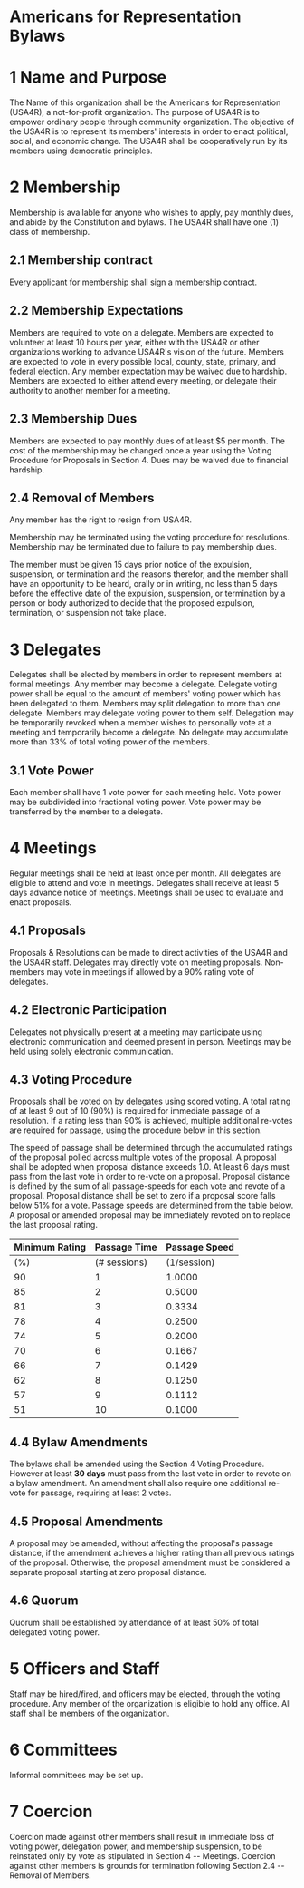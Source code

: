 Americans for Representation Bylaws
==========================================

1 Name and Purpose
=====================

The Name of this organization shall be the Americans for Representation (USA4R), a not-for-profit organization. The purpose of  USA4R is to empower ordinary people through community organization. The objective of the USA4R is to represent its members' interests in order to enact political, social, and economic change. The USA4R shall be cooperatively run by its members using democratic principles. 


2 Membership
================

Membership is available for anyone who wishes to apply, pay monthly dues, and abide by the Constitution and bylaws. 
The USA4R shall have one (1) class of membership.

2.1 Membership contract
----------------
Every applicant for membership shall sign a membership contract. 

2.2 Membership Expectations
----------------------------
Members are required to vote on a delegate. 
Members are expected to volunteer at least 10 hours per year, either with the USA4R or other organizations working to advance USA4R's vision of the future. 
Members are expected to vote in every possible local, county, state, primary, and federal election.
Any member expectation may be waived due to hardship.
Members are expected to either attend every meeting, or delegate their authority to another member for a meeting.

2.3 Membership Dues
----------------------------
Members are expected to pay monthly dues of at least $5 per month. 
The cost of the membership may be changed once a year using the Voting Procedure for Proposals in Section 4.
Dues may be waived due to financial hardship.

2.4 Removal of Members
----------------------------
Any member has the right to resign from USA4R.

Membership may be terminated using the voting procedure for resolutions. 
Membership may be terminated due to failure to pay membership dues.

The member must be given 15 days prior notice of the expulsion, suspension, or termination and the reasons therefor, and the member shall have an opportunity to be heard, orally or in writing, no less than 5 days before the effective date of the expulsion, suspension, or termination by a person or body authorized to decide that the proposed expulsion, termination, or suspension not take place.




3 Delegates
============
Delegates shall be elected by members in order to represent members at formal meetings.
Any member may become a delegate. 
Delegate voting power shall be equal to the amount of members' voting power which has been delegated to them.
Members may split delegation to more than one delegate. 
Members may delegate voting power to them self. 
Delegation may be temporarily revoked when a member wishes to personally vote at a meeting and temporarily become a delegate. 
No delegate may accumulate more than 33% of total voting power of the members. 

3.1 Vote Power
------------------
Each member shall have 1 vote power for each meeting held. 
Vote power may be subdivided into fractional voting power.
Vote power may be transferred by the member to a delegate. 


4 Meetings
============
Regular meetings shall be held at least once per month.
All delegates are eligible to attend and vote in meetings. 
Delegates shall receive at least 5 days advance notice of meetings. 
Meetings shall be used to evaluate and enact proposals. 

4.1 Proposals
----------------------------
Proposals & Resolutions can be made to direct activities of the USA4R and the USA4R staff. 
Delegates may directly vote on meeting proposals. 
Non-members may vote in meetings if allowed by a 90% rating vote of delegates.

4.2 Electronic Participation
----------------------------
Delegates not physically present at a meeting may participate using electronic communication and deemed present in person. Meetings may be held using solely electronic communication. 


4.3 Voting Procedure
----------------------------
Proposals shall be voted on by delegates using scored voting.
A total rating of at least 9 out of 10 (90%) is required for immediate passage of a resolution. 
If a rating less than 90% is achieved, multiple additional re-votes are required for passage, using the procedure below in this section. 

The speed of passage shall be determined through the accumulated ratings of the proposal polled across multiple votes of the proposal. A proposal shall be adopted when proposal distance exceeds 1.0. At least 6 days must pass from the last vote in order to re-vote on a proposal. 
Proposal distance is defined by the sum of all passage-speeds for each vote and revote of a proposal. 
Proposal distance shall be set to zero if a proposal score falls below 51% for a vote. 
Passage speeds are determined from the table below.
A proposal or amended proposal may be immediately revoted on to replace the last proposal rating. 

| Minimum Rating | Passage Time | Passage Speed |
|----------------|--------------|---------------|
| (%)            | (# sessions) | (1/session)   |
| 90             | 1            | 1.0000        |
| 85             | 2            | 0.5000        |
| 81             | 3            | 0.3334        |
| 78             | 4            | 0.2500        |
| 74             | 5            | 0.2000        |
| 70             | 6            | 0.1667        |
| 66             | 7            | 0.1429        |
| 62             | 8            | 0.1250        |
| 57             | 9            | 0.1112        |
| 51             | 10           | 0.1000        |

4.4 Bylaw Amendments
----------------------------
The bylaws shall be amended using the Section 4 Voting Procedure. However at least **30 days** must pass from the last vote in order to revote on a bylaw amendment. An amendment shall also require one additional re-vote for passage, requiring at least 2 votes.


4.5 Proposal Amendments
------------------------
A proposal may be amended, without affecting the proposal's passage distance, if the amendment achieves a higher rating than all previous ratings of the proposal. Otherwise, the proposal amendment must be considered a separate proposal starting at zero proposal distance. 

4.6 Quorum
----------------------------
Quorum shall be established by attendance of at least 50% of total delegated voting power.  


5 Officers and Staff
============
Staff may be hired/fired, and officers may be elected, through the voting procedure. Any member of the organization is eligible to hold any office. 
All staff shall be members of the organization. 

6 Committees
============
Informal committees may be set up.


7 Coercion
==========
Coercion made against other members shall result in immediate loss of voting power, delegation power, and membership suspension, to be reinstated only by vote as stipulated in Section 4 --  Meetings. Coercion against other members is grounds for termination following Section 2.4 -- Removal of Members.  




